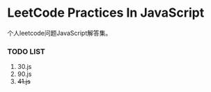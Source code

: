 # LeetCode Practices In JavaScript
个人leetcode问题JavaScript解答集。

### TODO LIST
1. 30.js
2. 90.js
3. ~~41.js~~
